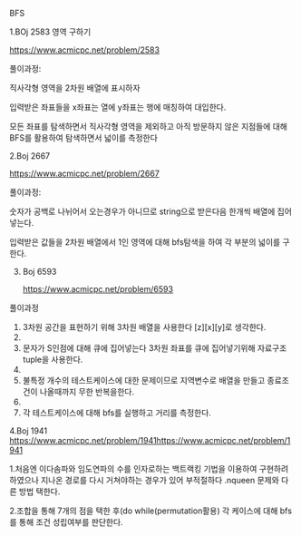 BFS

1.BOj 2583 영역 구하기

https://www.acmicpc.net/problem/2583

풀이과정:

직사각형 영역을 2차원 배열에 표시하자

입력받은 좌표들을 x좌표는 열에 y좌표는 행에 매칭하여 대입한다.

모든 좌표를 탐색하면서 직사각형 영역을 제외하고 아직 방문하지 않은 지점들에 대해 BFS를 활용하여 탐색하면서 넓이를 측정한다

2.Boj 2667

https://www.acmicpc.net/problem/2667

풀이과정:

숫자가 공백로 나뉘어서 오는경우가 아니므로 string으로 받은다음 한개씩 배열에 집어넣는다.

입력받은 값들을  2차원 배열에서 1인 영역에 대해 bfs탐색을 하여 각 부분의 넓이를 구한다.  

3. Boj 6593

   https://www.acmicpc.net/problem/6593

풀이과정

1. 3차원 공간을 표현하기 위해 3차원 배열을 사용한다 [z][x][y]로 생각한다.
2. 
3.  문자가 S인점에 대해 큐에 집어넣는다 3차원 좌표를 큐에 집어넣기위해 자료구조 tuple을 사용한다.
4.  
5.   불특정 개수의 테스트케이스에 대한 문제이므로 지역변수로 배열을 만들고 종료조건이 나올때까지 무한 반복을한다.
6.   
7.   각 테스트케이스에 대해 bfs를 실행하고 거리를 측정한다.

4.Boj 1941
https://www.acmicpc.net/problem/1941https://www.acmicpc.net/problem/1941

1.처음엔 이다솜파와 임도연파의 수를 인자로하는  백트랙킹 기법을 이용하여 구현하려 하였으나 지나온 경로를 다시 거쳐야하는 경우가 있어 부적절하다 .nqueen 문제와 다른 방법 택한다.

2.조합을 통해 7개의 점을 택한 후(do while(permutation활용) 각 케이스에 대해 bfs를 통해 조건 성립여부를 판단한다. 
   
